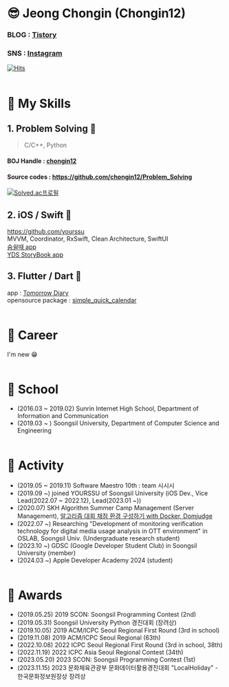 # 😎 Jeong Chongin (Chongin12)
### BLOG : [Tistory](https://sunrinnote.tistory.com/)
### SNS : [Instagram](https://www.instagram.com/chongin12/)
[![Hits](https://hits.seeyoufarm.com/api/count/incr/badge.svg?url=https%3A%2F%2Fgithub.com%2Fchongin12&count_bg=%2379C83D&title_bg=%23555555&icon=awesomelists.svg&icon_color=%23E7E7E7&title=hits&edge_flat=false)](https://hits.seeyoufarm.com)
</br></br>
# 🔮 My Skills
## 1. Problem Solving 🤯
> C/C++, Python
#### BOJ Handle : [chongin12](https://www.acmicpc.net/user/chongin12)
#### Source codes : https://github.com/chongin12/Problem_Solving  

[![Solved.ac프로필](http://mazassumnida.wtf/api/v2/generate_badge?boj=chongin12)](https://solved.ac/chongin12)


## 2. iOS / Swift 🍎
https://github.com/yourssu
<br>
MVVM, Coordinator, RxSwift, Clean Architecture, SwiftUI
<br>
[숨쉴때 app](https://apps.apple.com/kr/app/%EC%88%A8%EC%89%B4%EB%95%8C/id1626690112)
<br>
[YDS StoryBook app](https://apps.apple.com/kr/app/yds-storybook/id1584167620)
<br>


## 3. Flutter / Dart 🎯
app : [Tomorrow Diary](https://github.com/osamhack2021/app_TomorrowDiary_TomorrowDiary)
</br>
opensource package : [simple_quick_calendar](https://pub.dev/packages/simple_quick_calendar)
</br></br>

# 🍛 Career
I'm new 😁
</br></br>
# 🏫 School
* (2016.03 ~ 2019.02) Sunrin Internet High School, Department of Information and Communication
* (2019.03 ~ ) Soongsil University, Department of Computer Science and Engineering
</br></br>
# 🎡 Activity
<!-- * (2017~2018) Clash Royale (Mobile Game) national team player of Korea -->
* (2019.05 ~ 2019.11) Software Maestro 10th : team 시시시
* (2019.09 ~) joined YOURSSU of Soongsil University (iOS Dev., Vice Lead(2022.07 ~ 2022.12), Lead(2023.01 ~))
* (2020.07) SKH Algorithm Summer Camp Management (Server Management), [알고리즘 대회 채점 환경 구성하기 with Docker, Domjudge](https://docs.google.com/document/d/1hzp67Ql6v2tEx6eM-SXVxrL2slnJblls/edit?usp=sharing&ouid=101247700334495646341&rtpof=true&sd=true)
* (2022.07 ~) Researching "Development of monitoring verification technology for digital media usage analysis in OTT environment" in OSLAB, Soongsil Univ. (Undergraduate research student)
* (2023.10 ~) GDSC (Google Developer Student Club) in Soongsil University (member)
* (2024.03 ~) Apple Developer Academy 2024 (student)
</br></br>
# 🎁 Awards
* (2019.05.25) 2019 SCON: Soongsil Programming Contest (2nd)
* (2019.05.31) Soongsil University Python 경진대회 (장려상)
* (2019.10.05) 2019 ACM/ICPC Seoul Regional First Round (3rd in school)
* (2019.11.08) 2019 ACM/ICPC Seoul Regional (63th)
* (2022.10.08) 2022 ICPC Seoul Regional First Round (3rd in school, 38th)
* (2022.11.19) 2022 ICPC Asia Seoul Regional Contest (34th)
* (2023.05.20) 2023 SCON: Soongsil Programming Contest (1st)
* (2023.11.15) 2023 문화체육관광부 문화데이터활용경진대회 "LocalHoliday" - 한국문화정보원장상 장려상
